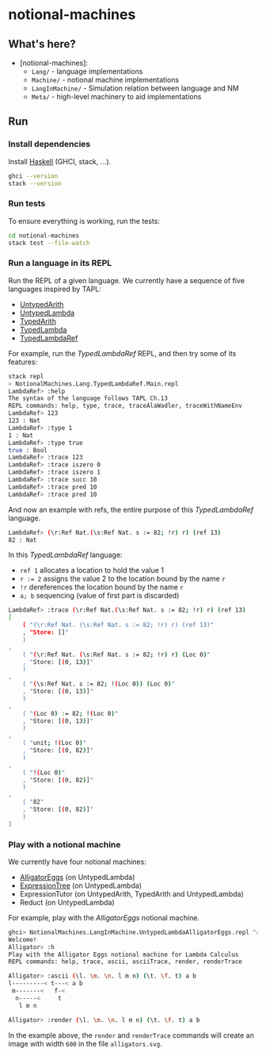 # notional-machines

## What's here?

* [notional-machines]:
  * `Lang/` - language implementations
  * `Machine/` - notional machine implementations
  * `LangInMachine/` - Simulation relation between language and NM
  * `Meta/` - high-level machinery to aid implementations

## Run

### Install dependencies

Install [Haskell](https://www.haskell.org/downloads/) (GHCI, stack, ...).

```sh
ghci --version
stack --version
```

### Run tests

To ensure everything is working, run the tests:

```sh
cd notional-machines
stack test --file-watch
```

### Run a language in its REPL

Run the REPL of a given language.
We currently have a sequence of five languages inspired by TAPL:

* [UntypedArith](notional-machines/src/NotionalMachines/Lang/UntypedArith/README.md)
* [UntypedLambda](notional-machines/src/NotionalMachines/Lang/UntypedLambda/README.md)
* [TypedArith](notional-machines/src/NotionalMachines/Lang/TypedArith/README.md)
* [TypedLambda](notional-machines/src/NotionalMachines/Lang/TypedLambda/README.md)
* [TypedLambdaRef](notional-machines/src/NotionalMachines/Lang/TypedLamdaRef/README.md)

For example, run the *TypedLambdaRef* REPL,
and then try some of its features:

```sh
stack repl
> NotionalMachines.Lang.TypedLambdaRef.Main.repl
LambdaRef> :help
The syntax of the language follows TAPL Ch.13
REPL commands: help, type, trace, traceAlaWadler, traceWithNameEnv
LambdaRef> 123
123 : Nat
LambdaRef> :type 1
1 : Nat
LambdaRef> :type true
true : Bool
LambdaRef> :trace 123
LambdaRef> :trace iszero 0
LambdaRef> :trace iszero 1
LambdaRef> :trace succ 10
LambdaRef> :trace pred 10
LambdaRef> :trace pred 10
```

And now an example with refs, the entire purpose of this *TypedLambdaRef* language.

```sh
LambdaRef> (\r:Ref Nat.(\s:Ref Nat. s := 82; !r) r) (ref 13)
82 : Nat
```

In this *TypedLambdaRef* language:

* `ref 1` allocates a location to hold the value 1
* `r := 2` assigns the value 2 to the location bound by the name `r`
* `!r` dereferences the location bound by the name `r`
* `a; b` sequencing (value of first part is discarded)

```sh
LambdaRef> :trace (\r:Ref Nat.(\s:Ref Nat. s := 82; !r) r) (ref 13)
[
    ( "(\r:Ref Nat. (\s:Ref Nat. s := 82; !r) r) (ref 13)"
    , "Store: []"
    )
,
    ( "(\r:Ref Nat. (\s:Ref Nat. s := 82; !r) r) (Loc 0)"
    , "Store: [(0, 13)]"
    )
,
    ( "(\s:Ref Nat. s := 82; !(Loc 0)) (Loc 0)"
    , "Store: [(0, 13)]"
    )
,
    ( "(Loc 0) := 82; !(Loc 0)"
    , "Store: [(0, 13)]"
    )
,
    ( "unit; !(Loc 0)"
    , "Store: [(0, 82)]"
    )
,
    ( "!(Loc 0)"
    , "Store: [(0, 82)]"
    )
,
    ( "82"
    , "Store: [(0, 82)]"
    )
]
```

### Play with a notional machine

We currently have four notional machines:

* [AlligatorEggs](notional-machines/src/NotionalMachines/Machine/AlligatorEggs/README.md) (on UntypedLambda)
* [ExpressionTree](notional-machines/src/NotionalMachines/Machine/ExpressionTree/README.md) (on UntypedLambda)
* ExpressionTutor (on UntypedArith, TypedArith and UntypedLambda)
* Reduct (on UntypedLambda)

For example, play with the *AlligatorEggs* notional machine.

```sh
ghci> NotionalMachines.LangInMachine.UntypedLambdaAlligatorEggs.repl "alligators.svg" 600
Welcome!
Alligator> :h
Play with the Alligator Eggs notional machine for Lambda Calculus
REPL commands: help, trace, ascii, asciiTrace, render, renderTrace

Alligator> :ascii (\l. \m. \n. l m n) (\t. \f. t) a b
l---------< t---< a b
 m-------<   f-<     
  n-----<     t      
   l m n             

Alligator> :render (\l. \m. \n. l m n) (\t. \f. t) a b
```

In the example above, the `render` and `renderTrace` commands will create an image with width `600` in the file `alligators.svg`.
